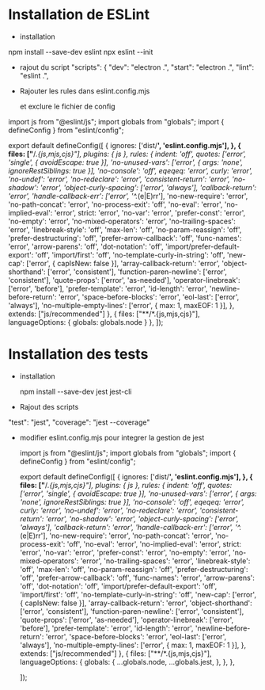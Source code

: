 # Installation de ESLint

  - installation
  
  npm install --save-dev eslint
  npx eslint --init

  - rajout du script
  "scripts": {
    "dev": "electron .",
    "start": "electron .",
    "lint": "eslint .",


  - Rajouter les rules dans eslint.config.mjs

    et exclure le fichier de config

  import js from "@eslint/js";
  import globals from "globals";
  import { defineConfig } from "eslint/config";


  export default defineConfig([
    {
      ignores: ['dist/**', 'eslint.config.mjs'],
    },
    {
      files: ["**/*.{js,mjs,cjs}"], plugins: { js },
      rules: {
        indent: 'off',
        quotes: ['error', 'single', { avoidEscape: true }],
        'no-unused-vars': ['error', { args: 'none', ignoreRestSiblings: true }],
        'no-console': 'off',
        eqeqeq: 'error',
        curly: 'error',
        'no-undef': 'error',
        'no-redeclare': 'error',
        'consistent-return': 'error',
        'no-shadow': 'error',
        'object-curly-spacing': ['error', 'always'],
        'callback-return': 'error',
        'handle-callback-err': ['error', '^.*(e|E)rr'],
        'no-new-require': 'error',
        'no-path-concat': 'error',
        'no-process-exit': 'off',
        'no-eval': 'error',
        'no-implied-eval': 'error',
        strict: 'error',
        'no-var': 'error',
        'prefer-const': 'error',
        'no-empty': 'error',
        'no-mixed-operators': 'error',
        'no-trailing-spaces': 'error',
        'linebreak-style': 'off',
        'max-len': 'off',
        'no-param-reassign': 'off',
        'prefer-destructuring': 'off',
        'prefer-arrow-callback': 'off',
        'func-names': 'error',
        'arrow-parens': 'off',
        'dot-notation': 'off',
        'import/prefer-default-export': 'off',
        'import/first': 'off',
        'no-template-curly-in-string': 'off',
        'new-cap': ['error', { capIsNew: false }],
        'array-callback-return': 'error',
        'object-shorthand': ['error', 'consistent'],
        'function-paren-newline': ['error', 'consistent'],
        'quote-props': ['error', 'as-needed'],
        'operator-linebreak': ['error', 'before'],
        'prefer-template': 'error',
        'id-length': 'error',
        'newline-before-return': 'error',
        'space-before-blocks': 'error',
        'eol-last': ['error', 'always'],
        'no-multiple-empty-lines': ['error', { max: 1, maxEOF: 1 }],
      },
      extends: ["js/recommended"]
    },
    { files: ["**/*.{js,mjs,cjs}"], languageOptions: { globals: globals.node } },
  ]);



# Installation des tests

  - installation
    
    npm install --save-dev jest jest-cli

  - Rajout des scripts

   "test": "jest",
    "coverage": "jest --coverage"  

  - modifier eslint.config.mjs pour integrer la gestion de jest

      import js from "@eslint/js";
    import globals from "globals";
    import { defineConfig } from "eslint/config";


    export default defineConfig([
      {
        ignores: ['dist/**', 'eslint.config.mjs'],
      },
      {
        files: ["**/*.{js,mjs,cjs}"], plugins: { js },
        rules: {
          indent: 'off',
          quotes: ['error', 'single', { avoidEscape: true }],
          'no-unused-vars': ['error', { args: 'none', ignoreRestSiblings: true }],
          'no-console': 'off',
          eqeqeq: 'error',
          curly: 'error',
          'no-undef': 'error',
          'no-redeclare': 'error',
          'consistent-return': 'error',
          'no-shadow': 'error',
          'object-curly-spacing': ['error', 'always'],
          'callback-return': 'error',
          'handle-callback-err': ['error', '^.*(e|E)rr'],
          'no-new-require': 'error',
          'no-path-concat': 'error',
          'no-process-exit': 'off',
          'no-eval': 'error',
          'no-implied-eval': 'error',
          strict: 'error',
          'no-var': 'error',
          'prefer-const': 'error',
          'no-empty': 'error',
          'no-mixed-operators': 'error',
          'no-trailing-spaces': 'error',
          'linebreak-style': 'off',
          'max-len': 'off',
          'no-param-reassign': 'off',
          'prefer-destructuring': 'off',
          'prefer-arrow-callback': 'off',
          'func-names': 'error',
          'arrow-parens': 'off',
          'dot-notation': 'off',
          'import/prefer-default-export': 'off',
          'import/first': 'off',
          'no-template-curly-in-string': 'off',
          'new-cap': ['error', { capIsNew: false }],
          'array-callback-return': 'error',
          'object-shorthand': ['error', 'consistent'],
          'function-paren-newline': ['error', 'consistent'],
          'quote-props': ['error', 'as-needed'],
          'operator-linebreak': ['error', 'before'],
          'prefer-template': 'error',
          'id-length': 'error',
          'newline-before-return': 'error',
          'space-before-blocks': 'error',
          'eol-last': ['error', 'always'],
          'no-multiple-empty-lines': ['error', { max: 1, maxEOF: 1 }],
        },
        extends: ["js/recommended"]
      },
      { files: ["**/*.{js,mjs,cjs}"], 
        languageOptions: {
          globals: {
            ...globals.node,
            ...globals.jest,
          },
        },
      },

    ]);
          

